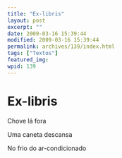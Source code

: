 ```yaml
---
title: "Ex-libris"
layout: post
excerpt: ""
date: 2009-03-16 15:39:44
modified: 2009-03-16 15:39:44
permalink: archives/139/index.html
tags: ["Textos"]
featured_img: 
wpid: 139
---
```


# Ex-libris

Chove lá fora

Uma caneta descansa

No frio do ar-condicionado